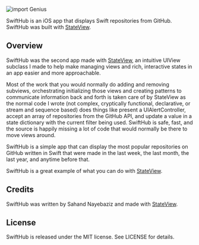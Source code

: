 ![import Genius](https://www.dropbox.com/s/w7ga70d9gt9a7d3/swifthub%20header.png?dl=1)

SwiftHub is an iOS app that displays Swift repositories from GitHub. SwiftHub was built with [StateView](https://github.com/sahandnayebaziz/StateView).

## Overview

SwiftHub was the second app made with [StateView](https://github.com/sahandnayebaziz/StateView), an intuitive UIView subclass I made to help make managing views and rich, interactive states in an app easier and more approachable. 

Most of the work that you would normally do adding and removing subviews, orchestrating initializing those views and creating patterns to communicate information back and forth is taken care of by StateView as the normal code I wrote (not complex, cryptically functional, declarative, or stream and sequence based) does things like present a UIAlertController, accept an array of repositories from the GitHub API, and update a value in a state dictionary with the current filter being used. SwiftHub is safe, fast, and the source is happily missing a lot of code that would normally be there to move views around. 

SwiftHub is a simple app that can display the most popular repositories on GitHub written in Swift that were made in the last week, the last month, the last year, and anytime before that. 

SwiftHub is a great example of what you can do with [StateView](https://github.com/sahandnayebaziz/StateView).

## Credits

SwiftHub was written by Sahand Nayebaziz and made with [StateView](https://github.com/sahandnayebaziz/StateView).

## License

SwiftHub is released under the MIT license. See LICENSE for details.
